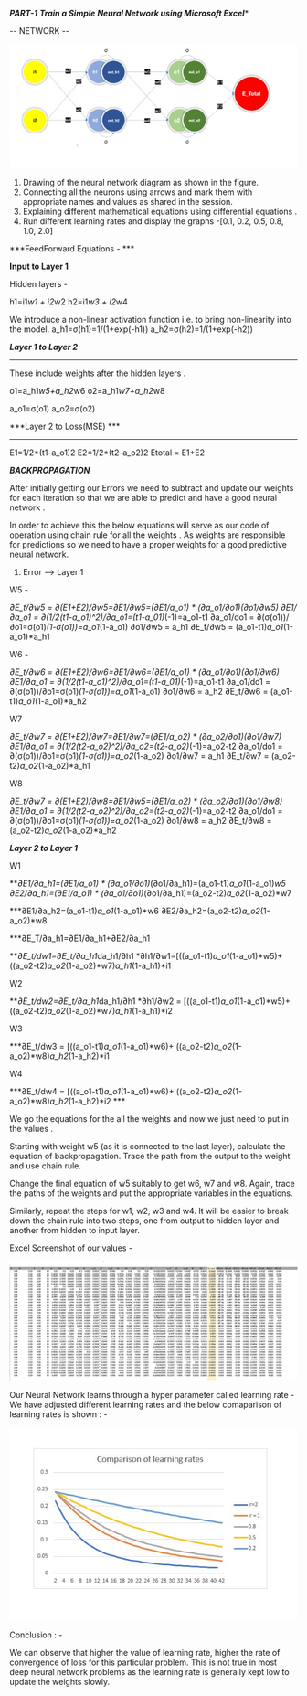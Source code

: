 

***PART-1***
***Train a Simple Neural Network using Microsoft Excel****

-- NETWORK -- 

![alt text](https://github.com/anirbanroy987/EVA7-TSAI-Learning-Modules-Phase-1/blob/main/images/NN.JPG?raw=true)


1. Drawing of the neural network diagram as shown in the figure.
2. Connecting all the neurons using arrows and mark them with appropriate names and values as shared in the session.
3. Explaining different mathematical equations using differential equations .
4. Run different learning rates and display the graphs -[0.1, 0.2, 0.5, 0.8, 1.0, 2.0] 


***FeedForward Equations - ***

**Input to Layer 1**

Hidden layers - 

h1=i1*w1 + i2*w2
h2=i1*w3 + i2*w4

We introduce a non-linear activation function i.e. to bring non-linearity into the model.
a_h1=σ(h1)=1/(1+exp(-h1))
a_h2=σ(h2)=1/(1+exp(-h2))

***Layer 1 to Layer 2***
_______

These include weights after the hidden layers .

o1=a_h1*w5+a_h2*w6
o2=a_h1*w7+a_h2*w8

a_o1=σ(o1)
a_o2=σ(o2)

***Layer 2 to Loss(MSE) ***
__________________

E1=1/2*(t1-a_o1)2
E2=1/2*(t2-a_o2)2
Etotal = E1+E2

***BACKPROPAGATION***

After initially getting our Errors we need to subtract and update our weights for each iteration so that we are able to predict and have a
good neural network .

In order to achieve this the below equations will serve as our code of operation using chain rule for 
all the weights .
As weights are responsible for predictions so we need to have a proper weights for a good predictive neural network.

1. Error --> Layer 1 

W5 - 

***∂E_t/∂w5 = ∂(E1+E2)/∂w5=∂E1/∂w5=(∂E1/a_o1) * (∂a_o1/∂o1)*(∂o1/∂w5)
∂E1/∂a_o1   = ∂(1/2*(t1-a_o1)^2)/∂a_o1=(t1-a_01)*(-1)=a_o1-t1
∂a_o1/do1   = ∂(σ(o1))/∂o1=σ(o1)*(1-σ(o1))=a_o1*(1-a_o1)
∂o1/∂w5     = a_h1
∂E_t/∂w5  = (a_o1-t1)*a_o1*(1-a_o1)*a_h1

W6 - 

***∂E_t/∂w6 = ∂(E1+E2)/∂w6=∂E1/∂w6=(∂E1/a_o1) * (∂a_o1/∂o1)*(∂o1/∂w6)
∂E1/∂a_o1   = ∂(1/2*(t1-a_o1)^2)/∂a_o1=(t1-a_01)*(-1)=a_o1-t1
∂a_o1/do1   = ∂(σ(o1))/∂o1=σ(o1)*(1-σ(o1))=a_o1*(1-a_o1)
∂o1/∂w6     = a_h2
∂E_t/∂w6  = (a_o1-t1)*a_o1*(1-a_o1)*a_h2

W7

***∂E_t/∂w7 = ∂(E1+E2)/∂w7=∂E1/∂w7=(∂E1/a_o2) * (∂a_o2/∂o1)*(∂o1/∂w7)
∂E1/∂a_o1   = ∂(1/2*(t2-a_o2)^2)/∂a_o2=(t2-a_o2)*(-1)=a_o2-t2
∂a_o1/do1   = ∂(σ(o1))/∂o1=σ(o1)*(1-σ(o1))=a_o2*(1-a_o2)
∂o1/∂w7     = a_h1
∂E_t/∂w7  = (a_o2-t2)*a_o2*(1-a_o2)*a_h1


W8

***∂E_t/∂w7 = ∂(E1+E2)/∂w8=∂E1/∂w5=(∂E1/a_o2) * (∂a_o2/∂o1)*(∂o1/∂w8)
∂E1/∂a_o1   = ∂(1/2*(t2-a_o2)^2)/∂a_o2=(t2-a_o2)*(-1)=a_o2-t2
∂a_o1/do1   = ∂(σ(o1))/∂o1=σ(o1)*(1-σ(o1))=a_o2*(1-a_o2)
∂o1/∂w8     = a_h2
∂E_t/∂w8  = (a_o2-t2)*a_o2*(1-a_o2)*a_h2


***Layer 2 to Layer 1***

W1

***∂E1/∂a_h1=(∂E1/a_o1) * (∂a_o1/∂o1)*(∂o1/∂a_h1)=(a_o1-t1)*a_o1*(1-a_o1)*w5
∂E2/∂a_h1=(∂E1/a_o1) * (∂a_o1/∂o1)*(∂o1/∂a_h1)=(a_o2-t2)*a_o2*(1-a_o2)*w7

***∂E1/∂a_h2=(a_o1-t1)*a_o1*(1-a_o1)*w6
∂E2/∂a_h2=(a_o2-t2)*a_o2*(1-a_o2)*w8

***∂E_T/∂a_h1=∂E1/∂a_h1+∂E2/∂a_h1

***∂E_t/dw1=∂E_t/∂a_h1*da_h1/∂h1 *∂h1/∂w1=[((a_o1-t1)*a_o1*(1-a_o1)*w5)+ ((a_o2-t2)*a_o2*(1-a_o2)*w7)*a_h1*(1-a_h1)*i1


W2

***∂E_t/dw2=∂E_t/∂a_h1*da_h1/∂h1 *∂h1/∂w2 =  [((a_o1-t1)*a_o1*(1-a_o1)*w5)+ ((a_o2-t2)*a_o2*(1-a_o2)*w7)*a_h1*(1-a_h1)*i2

W3

***∂E_t/dw3 = [((a_o1-t1)*a_o1*(1-a_o1)*w6)+ ((a_o2-t2)*a_o2*(1-a_o2)*w8)*a_h2*(1-a_h2)*i1

W4

***∂E_t/dw4 =  [((a_o1-t1)*a_o1*(1-a_o1)*w6)+ ((a_o2-t2)*a_o2*(1-a_o2)*w8)*a_h2*(1-a_h2)*i2  ***


We go the equations for the all the weights and now we just need to put in the values .


Starting with weight w5 (as it is connected to the last layer), calculate the equation of backpropagation. Trace the path from the output to the weight and use chain rule.

Change the final equation of w5 suitably to get w6, w7 and w8.
Again, trace the paths of the weights and put the appropriate variables in the equations.

Similarly, repeat the steps for w1, w2, w3 and w4. It will be easier to break down the chain rule into two steps, one from output to hidden layer and another from hidden to input layer.


Excel Screenshot of our values - 

![alt text](https://github.com/anirbanroy987/EVA7-TSAI-Learning-Modules-Phase-1/blob/main/images/NN_weight_update.JPG?raw=true)

Our Neural Network learns through a hyper parameter called learning rate - 
We have adjusted different learning rates and the below comaparison of learning rates is shown : -


![alt text](https://github.com/anirbanroy987/EVA7-TSAI-Learning-Modules-Phase-1/blob/main/images/NN_learning_rate.JPG?raw=true)


Conclusion : -

We can observe that higher the value of learning rate, higher the rate of convergence of loss for this particular problem. This is not true in most deep neural network problems as the learning rate is generally kept low to update the weights slowly.













